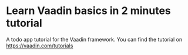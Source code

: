 # Learn Vaadin basics in 2 minutes tutorial

A todo app tutorial for the Vaadin framework. 
You can find the tutorial on https://vaadin.com/tutorials
